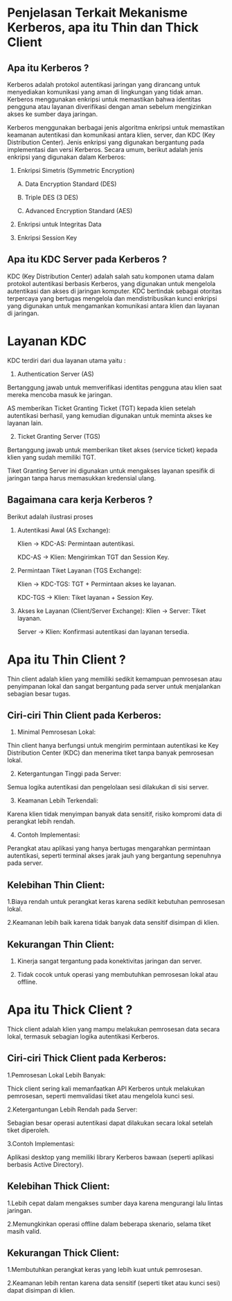 # Penjelasan Terkait Mekanisme Kerberos, apa itu Thin dan Thick Client

## Apa itu Kerberos ?

Kerberos adalah protokol autentikasi jaringan yang dirancang untuk menyediakan komunikasi yang aman di lingkungan yang tidak aman. Kerberos menggunakan enkripsi untuk memastikan bahwa identitas pengguna atau layanan diverifikasi dengan aman sebelum mengizinkan akses ke sumber daya jaringan.


Kerberos menggunakan berbagai jenis algoritma enkripsi untuk memastikan keamanan autentikasi dan komunikasi antara klien, server, dan KDC (Key Distribution Center). Jenis enkripsi yang digunakan bergantung pada implementasi dan versi Kerberos. Secara umum, berikut adalah jenis enkripsi yang digunakan dalam Kerberos:


  1. Enkripsi Simetris (Symmetric Encryption)

       A. Data Encryption Standard (DES)

       B. Triple DES (3 DES)

       C. Advanced Encryption Standard (AES)

  3. Enkripsi untuk Integritas Data

  4. Enkripsi Session Key

## Apa itu KDC Server pada Kerberos ?

KDC (Key Distribution Center) adalah salah satu komponen utama dalam protokol autentikasi berbasis Kerberos, yang digunakan untuk mengelola autentikasi dan akses di jaringan komputer. KDC bertindak sebagai otoritas terpercaya yang bertugas mengelola dan mendistribusikan kunci enkripsi yang digunakan untuk mengamankan komunikasi antara klien dan layanan di jaringan. 

# Layanan KDC

KDC terdiri dari dua layanan utama yaitu :

  1. Authentication Server (AS)

  Bertanggung jawab untuk memverifikasi identitas pengguna atau klien saat mereka mencoba masuk ke jaringan.
  
  AS memberikan Ticket Granting Ticket (TGT) kepada klien setelah autentikasi berhasil, yang kemudian digunakan untuk meminta akses ke layanan lain.

  2. Ticket Granting Server (TGS)

  Bertanggung jawab untuk memberikan tiket akses (service ticket) kepada klien yang sudah memiliki TGT.
  
  Tiket Granting Server ini digunakan untuk mengakses layanan spesifik di jaringan tanpa harus memasukkan kredensial ulang.


## Bagaimana cara kerja Kerberos ?

Berikut adalah ilustrasi proses 

  1. Autentikasi Awal (AS Exchange):

      Klien → KDC-AS: Permintaan autentikasi.
     
      KDC-AS → Klien: Mengirimkan TGT dan Session Key.

2. Permintaan Tiket Layanan (TGS Exchange):

      Klien → KDC-TGS: TGT + Permintaan akses ke layanan.
   
      KDC-TGS → Klien: Tiket layanan + Session Key.

   
3. Akses ke Layanan (Client/Server Exchange):
     Klien → Server: Tiket layanan.
   
     Server → Klien: Konfirmasi autentikasi dan layanan tersedia.


# Apa itu Thin Client ?

  Thin client adalah klien yang memiliki sedikit kemampuan pemrosesan atau penyimpanan lokal dan sangat bergantung pada server untuk menjalankan sebagian besar tugas.



## Ciri-ciri Thin Client pada Kerberos:


1. Minimal Pemrosesan Lokal:
   
Thin client hanya berfungsi untuk mengirim permintaan autentikasi ke Key Distribution Center (KDC) dan menerima tiket tanpa banyak pemrosesan lokal.


2. Ketergantungan Tinggi pada Server:

Semua logika autentikasi dan pengelolaan sesi dilakukan di sisi server.

3. Keamanan Lebih Terkendali:
   
Karena klien tidak menyimpan banyak data sensitif, risiko kompromi data di perangkat lebih rendah.

4. Contoh Implementasi:

Perangkat atau aplikasi yang hanya bertugas mengarahkan permintaan autentikasi, seperti terminal akses jarak jauh yang bergantung sepenuhnya pada server.


## Kelebihan Thin Client:

  1.Biaya rendah untuk perangkat keras karena sedikit kebutuhan pemrosesan lokal.

  2.Keamanan lebih baik karena tidak banyak data sensitif disimpan di klien.


## Kekurangan Thin Client:
  
  1. Kinerja sangat tergantung pada konektivitas jaringan dan server.

  2. Tidak cocok untuk operasi yang membutuhkan pemrosesan lokal atau offline.



# Apa itu Thick Client ?

Thick client adalah klien yang mampu melakukan pemrosesan data secara lokal, termasuk sebagian logika autentikasi Kerberos.


## Ciri-ciri Thick Client pada Kerberos:

  1.Pemrosesan Lokal Lebih Banyak:
  
  Thick client sering kali memanfaatkan API Kerberos untuk melakukan pemrosesan, seperti memvalidasi tiket atau mengelola kunci sesi.

  2.Ketergantungan Lebih Rendah pada Server:
  
  Sebagian besar operasi autentikasi dapat dilakukan secara lokal setelah tiket diperoleh.
  
  3.Contoh Implementasi:

  Aplikasi desktop yang memiliki library Kerberos bawaan (seperti aplikasi berbasis Active Directory).

## Kelebihan Thick Client:

  1.Lebih cepat dalam mengakses sumber daya karena mengurangi lalu lintas jaringan.
  
  2.Memungkinkan operasi offline dalam beberapa skenario, selama tiket masih valid.

  
## Kekurangan Thick Client:

  1.Membutuhkan perangkat keras yang lebih kuat untuk pemrosesan.
  
  2.Keamanan lebih rentan karena data sensitif (seperti tiket atau kunci sesi) dapat disimpan di klien.

   



